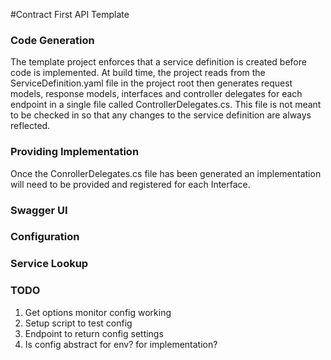 #Contract First API Template

### Code Generation 
The template project enforces that a service definition is created before code is implemented. At build time, the project reads from the ServiceDefinition.yaml file in the project root then generates request models, response models, interfaces and controller delegates for each endpoint in a single file called ControllerDelegates.cs. This file is not meant to be checked in so that any changes to the service definition are always reflected. 

### Providing Implementation 

Once the ConrollerDelegates.cs file has been generated an implementation will need to be provided and registered for each Interface. 

### Swagger UI

### Configuration 

### Service Lookup

### TODO
1. Get options monitor config working
2. Setup script to test config
3. Endpoint to return config settings
4. Is config abstract for env? for implementation?
